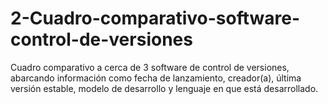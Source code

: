 # 2-Cuadro-comparativo-software-control-de-versiones
Cuadro comparativo a cerca de 3 software de control de versiones, abarcando información como fecha de lanzamiento, creador(a), última versión estable, modelo de desarrollo y lenguaje en que está desarrollado. 
